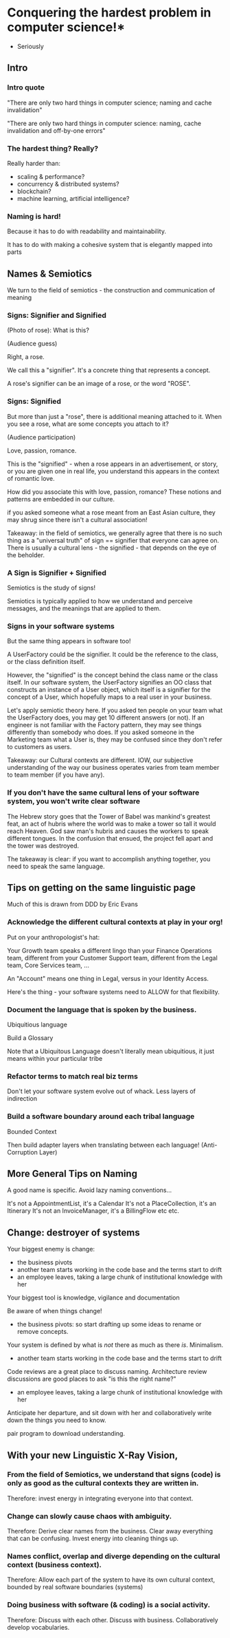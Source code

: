 # Conquering the hardest problem in computer science!*

* Seriously

## Intro

### Intro quote

"There are only two hard things in computer science; naming and cache invalidation"

"There are only two hard things in computer science: naming, cache invalidation and off-by-one errors"

### The hardest thing? Really?

Really harder than:

- scaling & performance?
- concurrency & distributed systems?
- blockchain?
- machine learning, artificial intelligence?

### Naming is hard!

Because it has to do with readability and maintainability.

It has to do with making a cohesive system that is elegantly mapped into parts

## Names & Semiotics

We turn to the field of semiotics - the construction and communication of meaning

### Signs: Signifier and Signified

(Photo of rose): What is this?

(Audience guess)

Right, a rose.

We call this a "signifier". It's a concrete thing that represents a concept.

A rose's signifier can be an image of a rose, or the word "ROSE".


### Signs: Signified

But more than just a "rose", there is additional meaning attached to it. When you see a rose, what are some concepts you attach to it?

(Audience participation)

Love, passion, romance.

This is the "signified" - when a rose appears in an advertisement, or story, or you are given one in real life, you understand this appears in the context of romantic love.

How did you associate this with love, passion, romance? These notions and patterns are embedded in our culture.

if you asked someone what a rose meant from an East Asian culture, they may shrug since there isn't a cultural association!

Takeaway: in the field of semiotics, we generally agree that there is no such thing as a "universal truth" of sign == signifier that everyone can agree on. There is usually a cultural lens - the signified - that depends on the eye of the beholder.

### A Sign is Signifier + Signified

Semiotics is the study of signs!

Semiotics is typically applied to how we understand and perceive messages, and the meanings that are applied to them.

### Signs in your software systems

But the same thing appears in software too!

A UserFactory could be the signifier. It could be the reference to the class, or the class definition itself.

However, the "signified" is the concept behind the class name or the class itself. In our software system, the UserFactory signifies an OO class that constructs an instance of a User object, which itself is a signifier for the concept of a User, which hopefully maps to a real user in your business.

Let's apply semiotic theory here. If you asked ten people on your team what the UserFactory does, you may get 10 different answers (or not). If an engineer is not familiar with the Factory pattern, they may see things differently than somebody who does. If you asked someone in the Marketing team what a User is, they may be confused since they don't refer to customers as users.

Takeaway: our Cultural contexts are different. IOW, our subjective understanding of the way our business operates varies from team member to team member (if you have any).

### If you don't have the same cultural lens of your software system, you won't write clear software

The Hebrew story goes that the Tower of Babel was mankind's greatest feat, an act of hubris where the world was to make a tower so tall it would reach Heaven. God saw man's hubris and causes the workers to speak different tongues. In the confusion that ensued, the project fell apart and the tower was destroyed.

The takeaway is clear: if you want to accomplish anything together, you need to speak the same language.

## Tips on getting on the same linguistic page

Much of this is drawn from DDD by Eric Evans

### Acknowledge the different cultural contexts at play in your org!

Put on your anthropologist's hat: 

Your Growth team speaks a different lingo than your
Finance Operations team, different from your
Customer Support team, different from the
Legal team,
Core Services team, ...

An "Account" means one thing in Legal, versus in your Identity Access.

Here's the thing - your software systems need to ALLOW for that flexibility.

### Document the language that is spoken by the business.

Ubiquitious language

Build a Glossary

Note that a Ubiquitous Language doesn't literally mean ubiquitious, it just means within your particular tribe

### Refactor terms to match real biz terms

Don't let your software system evolve out of whack. Less layers of indirection

### Build a software boundary around each tribal language

Bounded Context

Then build adapter layers when translating between each language! (Anti-Corruption Layer)

## More General Tips on Naming

A good name is specific. Avoid lazy naming conventions...

It's not a AppointmentList, it's a Calendar
It's not a PlaceCollection, it's an Itinerary
It's not an InvoiceManager, it's a BillingFlow
etc etc.

## Change: destroyer of systems

Your biggest enemy is change:

- the business pivots
- another team starts working in the code base and the terms start to drift
- an employee leaves, taking a large chunk of institutional knowledge with her

Your biggest tool is knowledge, vigilance and documentation

Be aware of when things change!

- the business pivots: so start drafting up some ideas to rename or remove concepts.

Your system is defined by what is *not* there as much as there *is*. Minimalism.

- another team starts working in the code base and the terms start to drift

Code reviews are a great place to discuss naming. 
Architecture review discussions are good places to ask "is this the right name?"

- an employee leaves, taking a large chunk of institutional knowledge with her

Anticipate her departure, and sit down with her and collaboratively write down the things you need to know.

pair program to download understanding.

## With your new Linguistic X-Ray Vision,

### From the field of Semiotics, we understand that signs (code) is only as good as the cultural contexts they are written in.

Therefore: invest energy in integrating everyone into that context.

### Change can slowly cause chaos with ambiguity.

Therefore: Derive clear names from the business. Clear away everything that can be confusing. Invest energy into cleaning things up.

### Names conflict, overlap and diverge depending on the cultural context (business context).

Therefore: Allow each part of the system to have its own cultural context, bounded by real software boundaries (systems)

### Doing business with software (& coding) is a social activity.

Therefore: Discuss with each other. Discuss with business. Collaboratively develop vocabularies.

